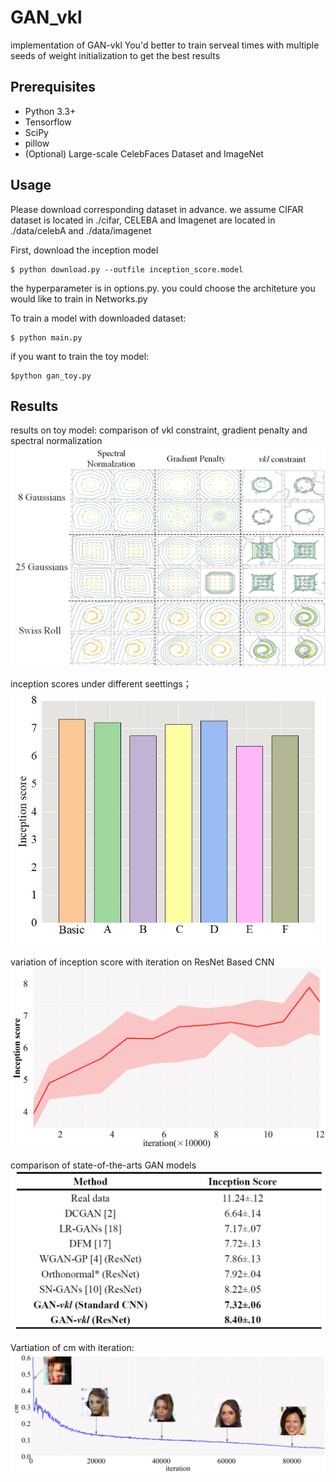 # GAN_vkl
implementation of GAN-vkl
You'd better to train serveal times with multiple seeds of weight initialization to get the best results

## Prerequisites

- Python 3.3+
- Tensorflow
- SciPy
- pillow
- (Optional) Large-scale CelebFaces Dataset and ImageNet



## Usage
Please download corresponding dataset in advance.
we assume CIFAR dataset is located in ./cifar, CELEBA and Imagenet are located in ./data/celebA and ./data/imagenet

First, download the inception model

    $ python download.py --outfile inception_score.model
    
the hyperparameter is in options.py. 
you could  choose the architeture you would like to train in Networks.py

To train a model with downloaded dataset:

    $ python main.py
    
if you want to train the toy model:

    $python gan_toy.py
    
 ## Results
 
 results on toy model:
 comparison of vkl constraint, gradient penalty and spectral normalization
 ![result1](images/Fig.1.jpg)

inception scores under different seettings；
 ![result2](images/Fig.5.jpg)
 
 variation of inception score with iteration on ResNet Based CNN
 ![result3](images/Fig.7.jpg)
 
 comparison of state-of-the-arts GAN models
  ![result4](images/Table.1.jpg)
  
  Vartiation of cm with iteration:
  ![result5](images/Fig.6.jpg)
 
 
    

  


